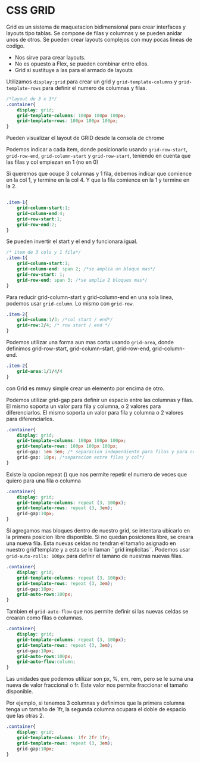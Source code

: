 # CSS GRID

Grid es un sistema de maquetacion bidimensional para crear interfaces y layouts tipo tablas. Se compone de filas y columnas y se pueden anidar unos de otros. Se pueden crear layouts complejos con muy pocas lineas de codigo.

- Nos sirve para crear layouts.
- No es opuesto a Flex, se pueden combinar entre ellos.
- Grid si sustituye a las <tables> para el armado de layouts

Utilizamos `display:grid` para crear un grid y `grid-template-columns` y `grid-template-rows` para definir el numero de columnas y filas.

```css
/*layout de 3 x 3*/
.container{
    display: grid;
    grid-template-columns: 100px 100px 100px;
    grid-template-rows: 100px 100px 100px;
}
```

Pueden visualizar el layout de GRID desde la consola de chrome

Podemos indicar a cada item, donde posicionarlo usando `grid-row-start`, `grid-row-end`, `grid-column-start` y `grid-row-start`, teniendo en cuenta que las filas y col empiezan en 1 (no en 0)

Si queremos que ocupe 3 columnas y 1 fila, debemos indicar que comience en la col 1, y termine en la col 4. Y que la fila comience en la 1 y termine en la 2.

```css

.item-1{
    grid-column-start:1;
    grid-column-end:4;
    grid-row-start:1;
    grid-row-end:2;
}
```

Se pueden invertir el start y el end y funcionara igual.

```css
/* item de 3 cols y 1 fila*/
.item-1{
    grid-column-start:1;
    grid-column-end: span 2; /*se amplia un bloque mas*/
    grid-row-start: 1;
    grid-row-end: span 3; /*se amplia 2 bloques mas*/
}
```
Para reducir grid-column-start y grid-column-end en una sola linea, podemos usar `grid-column`. Lo mismo con `grid-row`.

```css
.item-2{
    grid-column:1/3; /*col start / end*/
    grid-row:2/4; /* row start / end */
}
```

Podemos utilizar una forma aun mas corta usando `grid-area`, donde definimos grid-row-start, grid-column-start, grid-row-end, grid-column-end.

```css
.item-2{
    grid-area:1/1/4/4
}
```

con Grid es mmuy simple crear un elemento por encima de otro.

Podemos utilizar grid-gap para definir un espacio entre las columnas y filas. El mismo soporta un valor para fila y columna, o 2 valores para diferenciarlos. El mismo soporta un valor para fila y columna o 2 valores para diferenciarlos.

```css
.container{
    display: grid;
    grid-template-columns: 100px 100px 100px;
    grid-template-rows: 100px 100px 100px;
    grid-gap: 1em 3em; /* separacion independiente para filas y para cols */
    grid-gap: 10px; /*separacion entre filas y col*/
}
```

Existe la opcion repeat () que nos permite repetir el numero de veces que quiero para una fila o columna

```css
.container{
    display: grid;
    grid-template-columns: repeat (3, 100px);
    grid-template-rows: repeat (3, 3em);
    grid-gap:10px;
}
```

Si agregamos mas bloques dentro de nuestro grid, se intentara ubicarlo en la primera posicion libre disponible. Si no quedan posiciones libre, se creara una nueva fila. Esta nuevas celdas no tendran el tamaño asignado en nuestro grid'template y a esta se le llaman ¨grid implicitas¨. Podemos usar `grid-auto-rolls: 100px` para definir el tamano de nuestras nuevas filas.


```css
.container{
    display: grid;
    grid-template-columns: repeat (3, 100px);
    grid-template-rows: repeat (3, 3em);
    grid-gap:10px;
    grid-auto-rows:100px;
}
```
Tambien el `grid-auto-flow` que nos permite definir si las nuevas celdas se crearan como filas o columnas.


```css
.container{
    display: grid;
    grid-template-columns: repeat (3, 100px);
    grid-template-rows: repeat (3, 3em);
    grid-gap:10px;
    grid-auto-rows:100px;
    grid-auto-flow:column;
}
```

Las unidades que podemos utilizar son px, %, em, rem, pero se le suma una nueva de valor fraccional o fr. Este valor nos permite fraccionar el tamaño disponible.

Por ejemplo, si tenemos 3 columnas y definimos que la primera columna tenga un tamaño de 1fr, la segunda columna ocupara el doble de espacio que las otras 2.

```css
.container{
    display: grid;
    grid-template-columns: 1fr 2fr 1fr;
    grid-template-rows: repeat (3, 3em);
    grid-gap:10px;
}
```